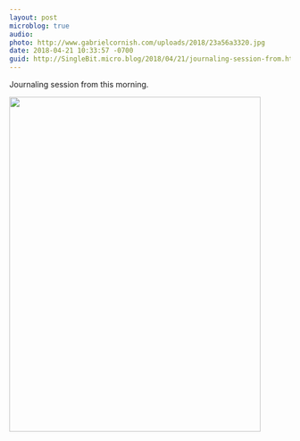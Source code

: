 ```yaml
---
layout: post
microblog: true
audio: 
photo: http://www.gabrielcornish.com/uploads/2018/23a56a3320.jpg
date: 2018-04-21 10:33:57 -0700
guid: http://SingleBit.micro.blog/2018/04/21/journaling-session-from.html
---
```

Journaling session from this morning.

<img src="http://www.gabrielcornish.com/uploads/2018/23a56a3320.jpg" width="450" height="600" />
